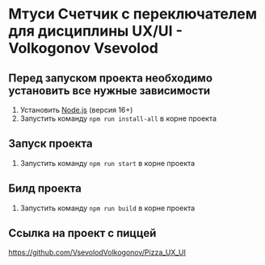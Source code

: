 # Мтуси Счетчик с переключателем для дисциплины UX/UI - Volkogonov Vsevolod

## Перед запуском проекта необходимо установить все нужные зависимости 

1. Установить [Node.js](https://nodejs.org/en/) (версия 16+)
2. Запустить команду `npm run install-all` в корне проекта

## Запуск проекта

1. Запустить команду `npm run start` в корне проекта

## Билд проекта

1. Запустить команду `npm run build` в корне проекта

## Ссылка на проект с пиццей
https://github.com/VsevolodVolkogonov/Pizza_UX_UI
